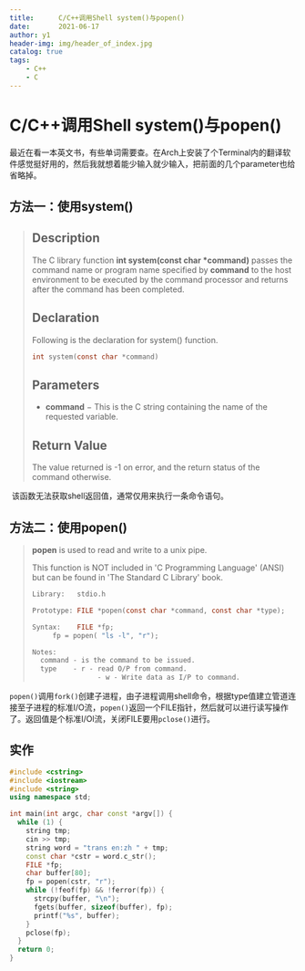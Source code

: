 ```yaml
---
title:		C/C++调用Shell system()与popen()
date:		2021-06-17
author:	y1
header-img: img/header_of_index.jpg
catalog: true
tags:
    - C++
    - C
---
```




# C/C++调用Shell system()与popen()

​	最近在看一本英文书，有些单词需要查。在Arch上安装了个Terminal内的翻译软件感觉挺好用的，然后我就想着能少输入就少输入，把前面的几个parameter也给省略掉。

## 方法一：使用system()

> ## Description
>
> The C library function **int system(const char \*command)** passes the command name or program name specified by **command** to the host environment to be executed by the command processor and returns after the command has been completed.
>
> ## Declaration
>
> Following is the declaration for system() function.
>
> ```c
> int system(const char *command)
> ```
>
> ## Parameters
>
> - **command** − This is the C string containing the name of the requested variable.
>
> ## Return Value
>
> The value returned is -1 on error, and the return status of the command otherwise.

​	该函数无法获取shell返回值，通常仅用来执行一条命令语句。

## 方法二：使用popen()

> **popen** is used to read and write to a unix pipe.
>
>  This function is NOT included in 'C Programming Language' (ANSI) but can be found in 'The Standard C Library' book.
>
> ```c
> Library:   stdio.h
> 
> Prototype: FILE *popen(const char *command, const char *type);
> 
> Syntax:    FILE *fp;
> 	   fp = popen( "ls -l", "r");
> 
> Notes:
> 	command - is the command to be issued.
> 	type    - r - read O/P from command.
>                 - w - Write data as I/P to command.
> ```

​	`popen()`调用`fork()`创建子进程，由子进程调用shell命令，根据type值建立管道连接至子进程的标准I/O流，`popen()`返回一个FILE指针，然后就可以进行读写操作了。返回值是个标准I/Ol流，关闭FILE要用`pclose()`进行。

## 实作

```c++
#include <cstring>
#include <iostream>
#include <string>
using namespace std;

int main(int argc, char const *argv[]) {
  while (1) {
    string tmp;
    cin >> tmp;
    string word = "trans en:zh " + tmp;
    const char *cstr = word.c_str();
    FILE *fp;
    char buffer[80];
    fp = popen(cstr, "r");
    while (!feof(fp) && !ferror(fp)) {
      strcpy(buffer, "\n");
      fgets(buffer, sizeof(buffer), fp);
      printf("%s", buffer);
    }
    pclose(fp);
  }
  return 0;
}
```

